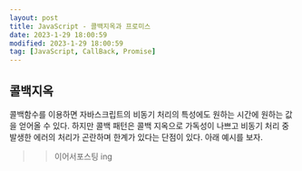 ```yaml
---
layout: post
title: JavaScript - 콜백지옥과 프로미스
date: 2023-1-29 18:00:59
modified: 2023-1-29 18:00:59
tag: [JavaScript, CallBack, Promise]
---
```


## 콜백지옥
콜백함수를 이용하면 자바스크립트의 비동기 처리의 특성에도 원하는 시간에 원하는 값을 얻어올 수 있다. 하지만 콜백 패턴은 콜백 지옥으로 가독성이 나쁘고 비동기 처리 중 발생한 에러의 처리가 곤란하며 한계가 있다는 단점이 있다. 
아래 예시를 보자.

>>이어서포스팅 ing
